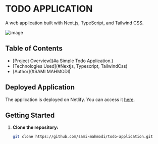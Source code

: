 # TODO APPLICATION

A web application built with Next.js, TypeScript, and Tailwind CSS.

![image](https://github.com/sami-mahmodi/task-master/assets/113135377/613a2464-3b62-4b1a-83db-78ad268d0cbc)



## Table of Contents


- [Project Overview](#a Simple Todo Application.)
- [Technologies Used](#Nextjs, Typescript, TailwindCss)
- [Author](#SAMI MAHMODI)

## Deployed Application

The application is deployed on Netlify. You can access it [here](https://iridescent-alfajores-547153.netlify.app/).

## Getting Started

1. **Clone the repository:**

   ```bash
   git clone https://github.com/sami-mahmodi/todo-application.git
